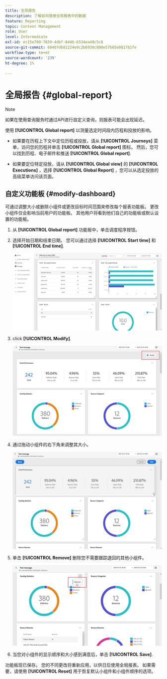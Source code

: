 ```yaml
---
title: 全局报告
description: 了解如何使用全局报表中的数据
feature: Reporting
topic: Content Management
role: User
level: Intermediate
exl-id: ec15e700-7659-4dbf-8446-6534ea48c5c8
source-git-commit: 68407db81224e9c2b6930c800e57b65e081781fe
workflow-type: tm+mt
source-wordcount: '239'
ht-degree: 1%

---
```


# 全局报告 {#global-report}

>[!NOTE]
>
> 如果在使用查询服务时通过API进行自定义查询，则报表可能会出现延迟。

使用 **[!UICONTROL Global report]** 以测量选定时间段内历程和投放的影响。

* 如果要在历程上下文中定位历程或投放，请从 **[!UICONTROL Journeys]** 菜单，访问您的历程并单击 **[!UICONTROL Global report]** 图标。 然后，您可以找到历程、电子邮件和推送 **[!UICONTROL Global report]**.

* 如果要定位特定投放，请从 **[!UICONTROL Global view]** 的 **[!UICONTROL Executions]** ，选择 **[!UICONTROL Global Report]** ，您可以从选定投放的高级菜单访问该页面。

## 自定义功能板 {#modify-dashboard}

可通过调整大小或删除小组件或更改目标时间范围来修改每个报表功能板。 更改小组件仅会影响当前用户的功能板。 其他用户将看到他们自己的功能板或默认设置的功能板。

1. 从 **[!UICONTROL Global report]** 功能板中，单击调度程序按钮。

1. 选择开始日期和结束日期。 您可以通过选择 **[!UICONTROL Start time]** 和 **[!UICONTROL End time]**.

   ![](../assets/global_report_6.png)

1. click **[!UICONTROL Modify]**.

   ![](../assets/global_report_8.png)

1. 通过拖动小组件的右下角来调整其大小。

   ![](../assets/global_report_9.png)

1. 单击 **[!UICONTROL Remove]** 删除您不需要跟踪退回的其他小组件。

   ![](../assets/global_report_10.png)

1. 当您对小组件的显示顺序和大小感到满意后，单击 **[!UICONTROL Save]**.

功能板现已保存。 您的不同更改将重新应用，以供日后使用全局报表。 如果需要，请使用 **[!UICONTROL Reset]** 用于恢复默认小组件和小组件顺序的选项。
